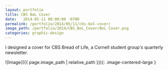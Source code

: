 ```yaml
---
layout: portfolio
title: CBS BoL Cover
date:   2014-05-11 00:00:00 -0700
permalink: /portfolio/2014/05/11/cbs-bol-cover/
image_path: /portfolio/2014/CBS_BoL_Cover/BoL Cover.png
categories: graphic-design
---
```


I designed a cover for CBS Bread of Life, a Cornell student group's quarterly newsletter.

![Image]({{ page.image_path | relative_path }}){: .image-centered-large }
